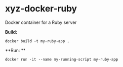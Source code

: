 # xyz-docker-ruby
Docker container for a Ruby server

**Build:**

    docker build -t my-ruby-app .

**Run: **

    docker run -it --name my-running-script my-ruby-app


